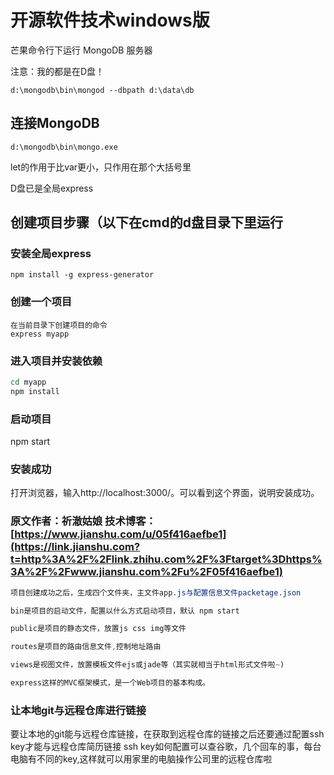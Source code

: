 # 开源软件技术windows版

芒果命令行下运行 MongoDB 服务器

注意：我的都是在D盘！

```
d:\mongodb\bin\mongod --dbpath d:\data\db
```



## 连接MongoDB

```
d:\mongodb\bin\mongo.exe
```





let的作用于比var更小，只作用在那个大括号里



D盘已是全局express

## 创建项目步骤（以下在cmd的d盘目录下里运行

### 安装全局express

```undefined
npm install -g express-generator
```

### 创建一个项目

```undefined
在当前目录下创建项目的命令      
express myapp
```

### 进入项目并安装依赖

```bash
cd myapp
npm install
```

### 启动项目

npm start

### 安装成功

打开浏览器，输入http://localhost:3000/。可以看到这个界面，说明安装成功。

### 原文作者：祈澈姑娘 技术博客：[https://www.jianshu.com/u/05f416aefbe1](https://link.jianshu.com?t=http%3A%2F%2Flink.zhihu.com%2F%3Ftarget%3Dhttps%3A%2F%2Fwww.jianshu.com%2Fu%2F05f416aefbe1)



```css
项目创建成功之后，生成四个文件夹，主文件app.js与配置信息文件packetage.json

bin是项目的启动文件，配置以什么方式启动项目，默认 npm start

public是项目的静态文件，放置js css img等文件

routes是项目的路由信息文件,控制地址路由

views是视图文件，放置模板文件ejs或jade等（其实就相当于html形式文件啦~)

express这样的MVC框架模式，是一个Web项目的基本构成。
```

### 让本地git与远程仓库进行链接
要让本地的git能与远程仓库链接，在获取到远程仓库的链接之后还要通过配置ssh key才能与远程仓库简历链接
ssh key如何配置可以查谷歌，几个回车的事，每台电脑有不同的key,这样就可以用家里的电脑操作公司里的远程仓库啦
